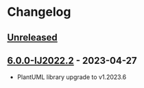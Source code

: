# Changelog

## [Unreleased]

## [6.0.0-IJ2022.2] - 2023-04-27

- PlantUML library upgrade to v1.2023.6

[Unreleased]: https://github.com/esteinberg/plantuml4idea/compare/v6.0.0-IJ2022.2...HEAD

[6.0.0-IJ2022.2]: https://github.com/esteinberg/plantuml4idea/commits/v6.0.0-IJ2022.2
